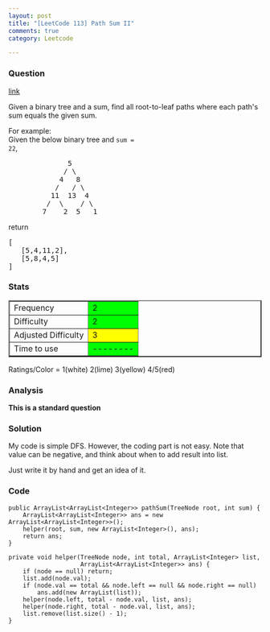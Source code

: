```yaml
---
layout: post
title: "[LeetCode 113] Path Sum II"
comments: true
category: Leetcode

---
```



### Question 
[link](https://oj.leetcode.com/problems/path-sum-ii/)

<div class="question-content">
            <p></p><p>
Given a binary tree and a sum, find all root-to-leaf paths where each path's sum equals the given sum.
</p>

For example:<br>
Given the below binary tree and <code>sum = 22</code>,
<pre>              5
             / \
            4   8
           /   / \
          11  13  4
         /  \    / \
        7    2  5   1
</pre>

<p>
return<br>
</p><pre>[
   [5,4,11,2],
   [5,8,4,5]
]
</pre>
<p></p><p></p>
          </div>

### Stats
<table border="2">
	<tr>
		<td>Frequency</td>
		<td bgcolor="lime">2</td>
	</tr>
	<tr>
		<td>Difficulty</td>
		<td bgcolor="lime">2</td>
	</tr>
	<tr>
		<td>Adjusted Difficulty</td>
		<td bgcolor="yellow">3</td>
	</tr>
	<tr>
		<td>Time to use</td>
		<td bgcolor="lime">--------</td>
	</tr>
</table>

Ratings/Color = 1(white) 2(lime) 3(yellow) 4/5(red)

### Analysis

__This is a standard question__

### Solution

My code is simple DFS. However, the coding part is not easy. Note that value can be negative, and think about when to add result into list. 

Just write it by hand and get an idea of it. 

### Code

    public ArrayList<ArrayList<Integer>> pathSum(TreeNode root, int sum) {
        ArrayList<ArrayList<Integer>> ans = new ArrayList<ArrayList<Integer>>();
        helper(root, sum, new ArrayList<Integer>(), ans);
        return ans;
    }
    
    private void helper(TreeNode node, int total, ArrayList<Integer> list, 
                        ArrayList<ArrayList<Integer>> ans) {
        if (node == null) return;
        list.add(node.val);
        if (node.val == total && node.left == null && node.right == null)
            ans.add(new ArrayList(list));
        helper(node.left, total - node.val, list, ans);
        helper(node.right, total - node.val, list, ans);
        list.remove(list.size() - 1);
    }
